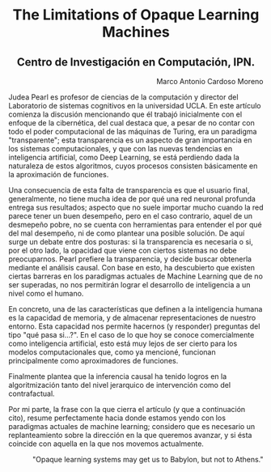 <center><h1>The Limitations of Opaque Learning Machines</h1></center>
<center><h2>Centro de Investigación en Computación, IPN.</h2></center>
<p style="text-align:right;">Marco Antonio Cardoso Moreno</p>
Judea Pearl es profesor de ciencias de la computación y director del Laboratorio de
sistemas cognitivos en la universidad UCLA. En este artículo comienza la discusión
mencionando que él trabajó inicialmente con el enfoque de la cibernética, del cual 
destaca que, a pesar de no contar con todo el poder computacional de las máquinas
de Turing, era un paradigma "transparente"; esta transparencia es un aspecto de
gran importancia en los sistemas computacionales, y que con las nuevas tendencias
en inteligencia artificial, como Deep Learning, se está perdiendo dada la naturaleza de estos algoritmos, cuyos procesos consisten básicamente en la aproximación de
funciones.

Una consecuencia de esta falta de transparencia es que el usuario final,
generalmente, no tiene mucha idea de por qué una red neuronal profunda entrega
sus resultados; aspecto que no suele importar mucho cuando la red parece tener
un buen desempeño, pero en el caso contrario, aquel de un desmepeño pobre, no
se cuenta con herramientas para entender el por qué del mal desempeño, ni de
como plantear una posible solución. De aquí surge un debate entre dos posturas:
si la transparencia es necesaria o si, por el otro lado, la opacidad que viene con
ciertos sistemas no debe preocuparnos. Pearl prefiere la transparencia, y decide
buscar obtenerla mediante el análisis causal. Con base en esto, ha descubierto que
existen ciertas barreras en los paradigmas actuales de Machine Learning que de no
ser superadas, no nos permitirán lograr el desarrollo de inteligencia a un nivel como
el humano.

En concreto, una de las características que definen a la inteligencia humana es la
capacidad de memoria, y de almacenar representaciones de nuestro entorno. Esta
capacidad nos permite hacernos (y responder) preguntas del tipo "qué pasa si...?". En el caso de lo que hoy se conoce comercialmente como inteligencia artificial, esto
está muy lejos de ser cierto para los modelos computacionales que, como ya
mencioné, funcionan principalmente como aproximadores de funciones.

Finalmente plantea que la inferencia causal ha tenido logros en la algoritmización
tanto del nivel jerarquico de intervención como del contrafactual.

Por mi parte, la frase con la que cierra el artículo (y que a continuación cito), resume
perfectamente hacia donde estamos yendo con los paradigmas actuales de machine
learning; considero que es necesario un replanteamiento sobre la dirección en la que
queremos avanzar, y si ésta coincide con aquella en la que nos movemos
actualmente. 

<p style="text-align:right;">
"Opaque learning systems may get us to Babylon, but not to Athens."
</p>

